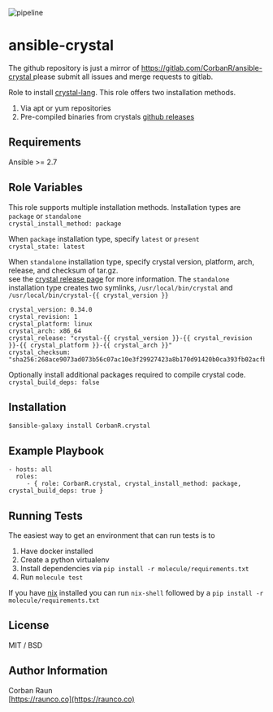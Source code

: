 ![pipeline](https://gitlab.com/CorbanR/ansible-crystal/badges/master/pipeline.svg)

ansible-crystal
=========
The github repository is just a mirror of [ https://gitlab.com/CorbanR/ansible-crystal ](https://gitlab.com/CorbanR/ansible-crystal) please submit all issues and merge requests to gitlab.

Role to install [crystal-lang](https://crystal-lang.org/). This role offers two installation methods.
1. Via apt or yum repositories
2. Pre-compiled binaries from crystals [github releases](https://github.com/crystal-lang/crystal/releases)

Requirements
------------
Ansible >= 2.7

Role Variables
--------------
This role supports multiple installation methods. Installation types are `package` or `standalone`  
`crystal_install_method: package ` 

When `package` installation type, specify `latest` or `present`  
`crystal_state: latest`

When `standalone` installation type, specify crystal version, platform, arch, release, and checksum of tar.gz.  
see the [crystal release page](https://github.com/crystal-lang/crystal/releases) for more information. The `standalone` installation type creates 
two symlinks, `/usr/local/bin/crystal` and  `/usr/local/bin/crystal-{{ crystal_version }}`  
```
crystal_version: 0.34.0
crystal_revision: 1
crystal_platform: linux 
crystal_arch: x86_64
crystal_release: "crystal-{{ crystal_version }}-{{ crystal_revision }}-{{ crystal_platform }}-{{ crystal_arch }}"
crystal_checksum: "sha256:268ace9073ad073b56c07ac10e3f29927423a8b170d91420b0ca393fb02acfb1"
```

Optionally install additional packages required to compile crystal code.  
`crystal_build_deps: false`

Installation
------------
`$ansible-galaxy install CorbanR.crystal`

Example Playbook
----------------

    - hosts: all
      roles:
         - { role: CorbanR.crystal, crystal_install_method: package, crystal_build_deps: true }

Running Tests
------------

The easiest way to get an environment that can run tests is to
1. Have docker installed
2. Create a python virtualenv
3. Install dependencies via `pip install -r molecule/requirements.txt`
4. Run `molecule test`

If you have [nix](https://nixos.org/download.html) installed you can run `nix-shell` followed by a `pip install -r molecule/requirements.txt`


License
-------

MIT / BSD

Author Information
------------------
Corban Raun  
[https://raunco.co](https://raunco.co)
